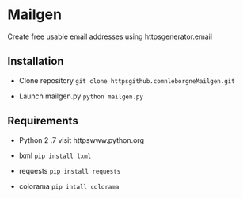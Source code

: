 # Mailgen

Create free usable email addresses using httpsgenerator.email


## Installation
 
- Clone repository `git clone httpsgithub.comnleborgneMailgen.git`

- Launch mailgen.py `python mailgen.py`

## Requirements
- Python 2 .7  visit httpswww.python.org

- lxml  `pip install lxml`

- requests  `pip install requests`
- colorama  `pip intall colorama`

